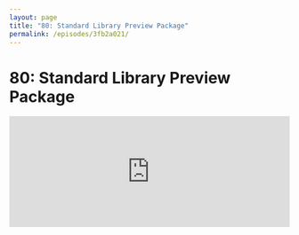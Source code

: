 ```yaml
---
layout: page
title: "80: Standard Library Preview Package"
permalink: /episodes/3fb2a021/
---
```


# 80: Standard Library Preview Package

<iframe frameBorder="0" height="200px" scrolling="no" seamless src="https://player.simplecast.com/9e3c7017-37a3-4f34-9f94-c4cbccc1871c" width="100%" data-cy="latest-episode" />

The Swift of tomorrow... today! The Standard Library Preview Package would allow you to try out upcoming Swift features before they officially ship with new language versions.

* Proposal: https://github.com/apple/swift-evolution/blob/master/proposals/0264-stdlib-preview-package.md
* Forum: https://forums.swift.org/t/pitch-standard-library-preview-package/27202
* Babeljs: https://babeljs.io
* SE-0220: https://github.com/apple/swift-evolution/blob/master/proposals/0220-count-where.md
* How to Read the Swift Standard Library Source: https://oleb.net/blog/2016/10/swift-stdlib-source/

## Thanks to this episode's Sponsors

### [Clubhouse.io](https://clubhouse.io/swiftunwrapped)

Clubhouse is the first project management platform for software development that brings everyone together so that teams can focus on what matters – creating products their customers love. 

With a simple API and robust set of integrations, Clubhouse seamlessly integrates with the tools you use every day, getting out of your way so that you can deliver quality software on time. 

Listeners of Swift Unwrapped can sign up for **two free months** of Clubhouse by visiting https://clubhouse.io/swiftunwrapped 

## Get in Touch

If you're enjoying the show and want to say thank you, the best way to do that is by [leaving us a review on iTunes](https://itunes.apple.com/us/podcast/swift-unwrapped/id1209817203?mt=2)! It lets us know what you think of the show and helps us climb the charts so other people can find the show.

We've also got a channel set up on Spectrum.chat! If you want to talk about today's episode, ask us a question or just follow the conversation, jump in anytime at [spectrum.chat/specfm/swift-unwrapped](https://spectrum.chat/specfm/swift-unwrapped)
